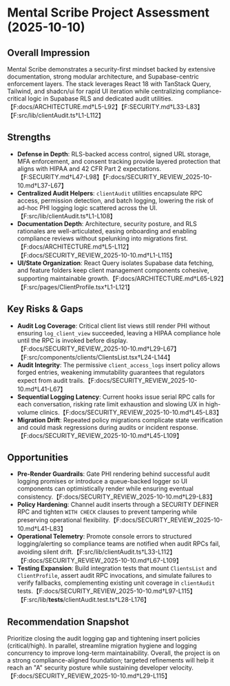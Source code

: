 # Mental Scribe Project Assessment (2025-10-10)

## Overall Impression
Mental Scribe demonstrates a security-first mindset backed by extensive documentation, strong modular architecture, and Supabase-centric enforcement layers. The stack leverages React 18 with TanStack Query, Tailwind, and shadcn/ui for rapid UI iteration while centralizing compliance-critical logic in Supabase RLS and dedicated audit utilities.【F:docs/ARCHITECTURE.md†L5-L92】【F:SECURITY.md†L33-L83】【F:src/lib/clientAudit.ts†L1-L112】

## Strengths
- **Defense in Depth**: RLS-backed access control, signed URL storage, MFA enforcement, and consent tracking provide layered protection that aligns with HIPAA and 42 CFR Part 2 expectations.【F:SECURITY.md†L47-L98】【F:docs/SECURITY_REVIEW_2025-10-10.md†L37-L67】
- **Centralized Audit Helpers**: `clientAudit` utilities encapsulate RPC access, permission detection, and batch logging, lowering the risk of ad-hoc PHI logging logic scattered across the UI.【F:src/lib/clientAudit.ts†L1-L108】
- **Documentation Depth**: Architecture, security posture, and RLS rationales are well-articulated, easing onboarding and enabling compliance reviews without spelunking into migrations first.【F:docs/ARCHITECTURE.md†L5-L112】【F:docs/SECURITY_REVIEW_2025-10-10.md†L1-L115】
- **UI/State Organization**: React Query isolates Supabase data fetching, and feature folders keep client management components cohesive, supporting maintainable growth.【F:docs/ARCHITECTURE.md†L65-L92】【F:src/pages/ClientProfile.tsx†L1-L121】

## Key Risks & Gaps
- **Audit Log Coverage**: Critical client list views still render PHI without ensuring `log_client_view` succeeded, leaving a HIPAA compliance hole until the RPC is invoked before display.【F:docs/SECURITY_REVIEW_2025-10-10.md†L29-L67】【F:src/components/clients/ClientsList.tsx†L24-L144】
- **Audit Integrity**: The permissive `client_access_logs` insert policy allows forged entries, weakening immutability guarantees that regulators expect from audit trails.【F:docs/SECURITY_REVIEW_2025-10-10.md†L41-L67】
- **Sequential Logging Latency**: Current hooks issue serial RPC calls for each conversation, risking rate limit exhaustion and slowing UX in high-volume clinics.【F:docs/SECURITY_REVIEW_2025-10-10.md†L45-L83】
- **Migration Drift**: Repeated policy migrations complicate state verification and could mask regressions during audits or incident response.【F:docs/SECURITY_REVIEW_2025-10-10.md†L45-L109】

## Opportunities
- **Pre-Render Guardrails**: Gate PHI rendering behind successful audit logging promises or introduce a queue-backed logger so UI components can optimistically render while ensuring eventual consistency.【F:docs/SECURITY_REVIEW_2025-10-10.md†L29-L83】
- **Policy Hardening**: Channel audit inserts through a SECURITY DEFINER RPC and tighten `WITH CHECK` clauses to prevent tampering while preserving operational flexibility.【F:docs/SECURITY_REVIEW_2025-10-10.md†L41-L83】
- **Operational Telemetry**: Promote console errors to structured logging/alerting so compliance teams are notified when audit RPCs fail, avoiding silent drift.【F:src/lib/clientAudit.ts†L33-L112】【F:docs/SECURITY_REVIEW_2025-10-10.md†L67-L109】
- **Testing Expansion**: Build integration tests that mount `ClientsList` and `ClientProfile`, assert audit RPC invocations, and simulate failures to verify fallbacks, complementing existing unit coverage in `clientAudit` tests.【F:docs/SECURITY_REVIEW_2025-10-10.md†L97-L115】【F:src/lib/__tests__/clientAudit.test.ts†L28-L176】

## Recommendation Snapshot
Prioritize closing the audit logging gap and tightening insert policies (critical/high). In parallel, streamline migration hygiene and logging concurrency to improve long-term maintainability. Overall, the project is on a strong compliance-aligned foundation; targeted refinements will help it reach an "A" security posture while sustaining developer velocity.【F:docs/SECURITY_REVIEW_2025-10-10.md†L29-L115】
